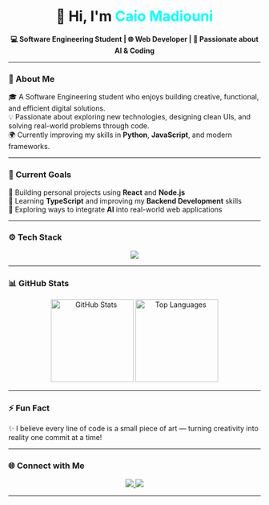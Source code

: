 <!-- Profile README for Caio Madiouni -->

<h1 align="center">
  👋 Hi, I'm <span style="color:#00FFFF;">Caio Madiouni</span>
</h1>

<p align="center">
  <b>💻 Software Engineering Student | 🌐 Web Developer | 🤖 Passionate about AI & Coding</b>
</p>

---

### 🧠 About Me
🎓 A Software Engineering student who enjoys building creative, functional, and efficient digital solutions.  
💡 Passionate about exploring new technologies, designing clean UIs, and solving real-world problems through code.  
🌍 Currently improving my skills in **Python**, **JavaScript**, and modern frameworks.

---

### 🎯 Current Goals
🚀 Building personal projects using **React** and **Node.js**  
📘 Learning **TypeScript** and improving my **Backend Development** skills  
🧠 Exploring ways to integrate **AI** into real-world web applications  

---

### ⚙️ Tech Stack
<p align="center">
  <img src="https://skillicons.dev/icons?i=python,cpp,js,html,css,react,nodejs,git,vscode&theme=dark" />
</p>

---

### 📊 GitHub Stats
<p align="center">
  <img src="https://github-readme-stats.vercel.app/api?username=Caio-madiouni&show_icons=true&theme=tokyonight" alt="GitHub Stats" height="165"/>
  <img src="https://github-readme-stats.vercel.app/api/top-langs/?username=Caio-madiouni&layout=compact&theme=tokyonight" alt="Top Languages" height="165"/>
</p>

---

### ⚡ Fun Fact
✨ I believe every line of code is a small piece of art — turning creativity into reality one commit at a time!

---

### 🌐 Connect with Me
<p align="center">
  <a href="https://www.instagram.com/cx7hil" target="_blank">
    <img src="https://img.shields.io/badge/Instagram-%23E4405F.svg?style=for-the-badge&logo=instagram&logoColor=white"/>
  </a>
  <a href="https://www.tiktok.com/@revnxi7?is_from_webapp=1&sender_device=pc" target="_blank">
    <img src="https://img.shields.io/badge/TikTok-%23000000.svg?style=for-the-badge&logo=tiktok&logoColor=white"/>
  </a>
</p>

---
